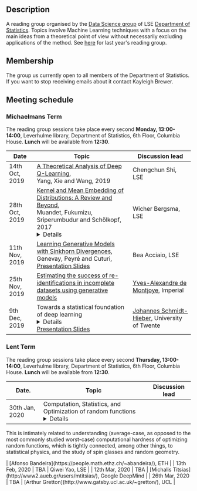 ## Description

A reading group organised by the [Data Science group](http://www.lse.ac.uk/Statistics/Research/Data-Science) of LSE [Department of Statistics](http://www.lse.ac.uk/Statistics). Topics involve Machine Learning techniques with a focus on the main ideas from a theoretical point of view without necessarily excluding applications of the method. See [here](https://lse-ml.github.io) for last year's reading group.

## Membership

The group us currently open to all members of the Department of Statistics. If you want to stop receiving emails about it contact Kayleigh Brewer.

## Meeting schedule

### Michaelmans Term

The reading group sessions take place every second **Monday, 13:00-14:00**, Leverhulme library, Department of Statistics, 6th Floor, Columbia House. **Lunch** will be available from **12:30**.

| Date                        | Topic                                                           | Discussion lead |
|-----------------------------|-----------------------------------------------------------------|-----------------|
| 14th Oct, 2019         |  [A Theoretical Analysis of Deep Q-Learning](https://arxiv.org/abs/1901.00137),<br/> Yang, Xie and Wang, 2019 | Chengchun Shi, LSE   |
| 28th Oct, 2019        |  [Kernel and Mean Embedding of Distributions: A Review and Beyond](https://arxiv.org/abs/1605.09522),<br/> Muandet, Fukumizu, Sriperumbudur and Schölkopf, 2017 <details> I will give an introduction intended for a wider audience to reproducing kernel Hilbert spaces (RKHSs) and the application to kernel mean embeddings of probability distributions, loosely based on the above paper. As an application, I will show how kernel mean embeddings can be used to define dependence measures, and also outline the limitations of this approach. I will argue that RKHSs have a fundamental role to play in statistical science, i.e., that they are more than just another tool. </details>                                                        | Wicher Bergsma, LSE |
|  11th Nov, 2019    |  [Learning Generative Models with Sinkhorn Divergences](https://arxiv.org/abs/1706.00292),<br/> Genevay, Peyré and Cuturi, [Presentation Slides](/slides_LSE_Bea.pdf)         |  Bea Acciaio, LSE   |
| 25th Nov, 2019       |  [Estimating the success of re-identifications in incomplete datasets using generative models](https://www.nature.com/articles/s41467-019-10933-3/)    |  [Yves-Alexandre de Montjoye](https://www.demontjoye.com), Imperial       |
| 9th Dec, 2019       |  Towards a statistical foundation of deep learning <details> Recently a lot of progress has been made in the theoretical understanding of deep learning. One of the very promising directions is the statistical approach, which interprets deep learning as a statistical method and builds on existing techniques in mathematical statistics to derive theoretical error bounds. The talk surveys this field and describes future challenges. </details>    [Presentation Slides](/SchmidtHieberPresentation.pdf)  |  [Johannes Schmidt-Hieber](https://wwwhome.ewi.utwente.nl/~schmidtaj/index.html), University of Twente    |

### Lent Term

The reading group sessions take place every second **Thursday, 13:00-14:00**, Leverhulme library, Department of Statistics, 6th Floor, Columbia House. **Lunch** will be available from **12:30**.

| Date.                       | Topic                                                             | Discussion lead |
|-----------------------------|-------------------------------------------------------------------|-----------------|
| 30th Jan, 2020         | Computation, Statistics, and Optimization of random functions <details>When faced with a data analysis, learning, or statistical inference problem, the amount and quality of data available fundamentally determines whether such tasks can be performed with certain levels of accuracy. Indeed, many theoretical disciplines study limits of such tasks by investigating whether a dataset effectively contains the information of interest. With the growing size of datasets however, it is crucial not only that the underlying statistical task is possible, but also that is doable by means of efficient algorithms. In this talk we will discuss methods aiming to establish limits of when statistical tasks are possible with computationally efficient methods or when there is a fundamental ``Statistical-to-Computational gap'' in which an inference task is statistically possible but inherently computationally hard. 
This is intimately related to understanding (average-case, as opposed to the most commonly studied worst-case) computational hardness of optimizing random functions, which is tightly connected, among other things, to statistical physics, and the study of spin glasses and random geometry.
 </details>  |  [Afonso Bandeira](https://people.math.ethz.ch/~abandeira/), ETH |
| 13th Feb, 2020        |  TBA | Qiwei Yao, LSE |
| 12th Mar, 2020      |  TBA  | [Michalis Titsias](http://www2.aueb.gr/users/mtitsias/), Google DeepMind        |
| 26th Mar, 2020      |  TBA     | [Arthur Gretton](http://www.gatsby.ucl.ac.uk/~gretton/), UCL       |
